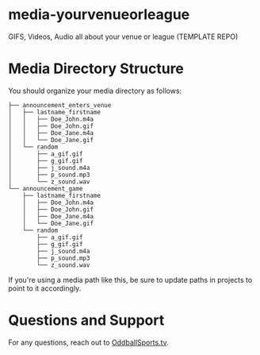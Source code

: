 # media-yourvenueorleague
GIFS, Videos, Audio all about your venue or league (TEMPLATE REPO)

# Media Directory Structure
You should organize your media directory as follows:

```
├── announcement_enters_venue
│   ├── lastname_firstname
│   │   ├── Doe_John.m4a
│   │   ├── Doe_John.gif
│   │   ├── Doe_Jane.m4a
│   │   └── Doe_Jane.gif
│   └── random
│       ├── a_gif.gif
│       ├── g_gif.gif
│       ├── j_sound.m4a
│       ├── p_sound.mp3
│       └── z_sound.wav
└── announcement_game
    ├── lastname_firstname
    │   ├── Doe_John.m4a
    │   ├── Doe_John.gif
    │   ├── Doe_Jane.m4a
    │   └── Doe_Jane.gif
    └── random
        ├── a_gif.gif
        ├── g_gif.gif
        ├── j_sound.m4a
        ├── p_sound.mp3
        └── z_sound.wav
```

If you're using a media path like this, be sure to update paths in projects to point to it accordingly.

# Questions and Support
For any questions, reach out to [OddballSports.tv](https://oddballsports.tv).